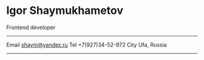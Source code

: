 Igor Shaymukhametov
===================
Frontend developer

-------------------   ----------------
Email                 shaym@yandex.ru
Tel                   +7(927)34-52-972
City                  Ufa, Russia
-------------------   ----------------
